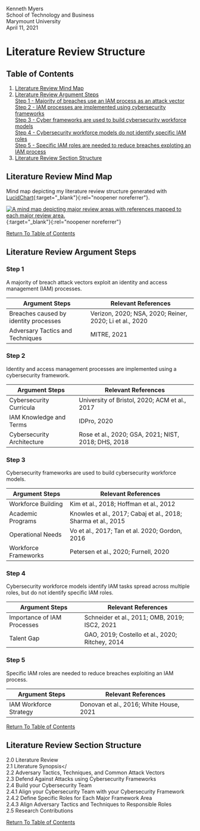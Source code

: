 Kenneth Myers<br>
School of Technology and Business<br>
Marymount University<br>
April 11, 2021

# Literature Review Structure

## Table of Contents
1. [Literature Review Mind Map](#literature-review-mind-map)<br>
2. [Literature Review Argument Steps](#literature-review-argument-steps)</br>
    [Step 1 - Majority of breaches use an IAM process as an attack vector](step-1)</br>
    [Step 2 - IAM processes are implemented using cybersecurity frameworks](step-2)</br>
    [Step 3 - Cyber frameworks are used to build cybersecurity workforce models](step-3)</br>
    [Step 4 - Cybersecurity workforce models do not identify specific IAM roles](step-4)</br>
    [Step 5 - Specific IAM roles are needed to reduce breaches exploting an IAM process](step-5)
3. [Literature Review Section Structure](#literature-review-section-structure)

## Literature Review Mind Map

Mind map depicting my literature review structure generated with [LucidChart](https://www.lucidchart.com/pages/){:target="_blank"}{:rel="noopener noreferrer"}.

[![A mind map depicting major review areas with references mapped to each major review area.](../../assets/litreviewmindmap.png)](../../assets/litreviewmindmap.png){:target="_blank"}{:rel="noopener noreferrer"}
  
[Return To Table of Contents](#table-of-contents)

## Literature Review Argument Steps

### Step 1

A majority of breach attack vectors exploit an identity and access management (IAM) processes.

| Argument Steps | Relevant References |
| -------------- | ------------------- |
| Breaches caused by identity processes | Verizon, 2020; NSA, 2020; Reiner, 2020; Li et al., 2020 |
| Adversary Tactics and Techniques | MITRE, 2021 |

### Step 2

Identity and access management processes are implemented using a cybersecurity framework.

| Argument Steps | Relevant References |
| -------------- | ------------------- |
| Cybersecurity Curricula  | University of Bristol, 2020; ACM et al., 2017 |
| IAM Knowledge and Terms | IDPro, 2020 |
| Cybersecurity Architecture | Rose et al., 2020; GSA, 2021; NIST, 2018; DHS, 2018 |

### Step 3

Cybersecurity frameworks are used to build cybersecurity workforce models.

| Argument Steps | Relevant References |
| -------------- | ------------------- |
| Workforce Building | Kim et al., 2018; Hoffman et al., 2012 |
| Academic Programs | Knowles et al., 2017; Cabaj et al., 2018; Sharma et al., 2015 |
| Operational Needs | Vo et al., 2017; Tan et al. 2020; Gordon, 2016 |
| Workforce Frameworks | Petersen et al., 2020; Furnell, 2020 |

### Step 4

Cybersecurity workforce models identify IAM tasks spread across multiple roles, but do not identify specific IAM roles.

| Argument Steps | Relevant References |
| -------------- | ------------------- |
| Importance of IAM Processes | Schneider et al., 2011; OMB, 2019; ISC2, 2021 |
| Talent Gap | GAO, 2019; Costello et al., 2020; Ritchey, 2014 | 

### Step 5

Specific IAM roles are needed to reduce breaches exploiting an IAM process.

| Argument Steps | Relevant References |
| -------------- | ------------------- |
| IAM Workforce Strategy | Donovan et al., 2016; White House, 2021  |

[Return To Table of Contents](#table-of-contents)

## Literature Review Section Structure

2.0 Literature Review</br>
2.1 Literature Synopsis</<br>
2.2 Adversary Tactics, Techniques, and Common Attack Vectors</br>
2.3 Defend Against Attacks using Cybersecurity Frameworks</br>
2.4 Build your Cybersecurity Team</br>
    2.4.1 Align your Cybersecurity Team with your Cybersecurity Framework</br>
    2.4.2 Define Specific Roles for Each Major Framework Area</br>
    2.4.3 Align Adversary Tactics and Techniques to Responsible Roles</br>
2.5 Research Contributions</br>

[Return To Table of Contents](#table-of-contents)

